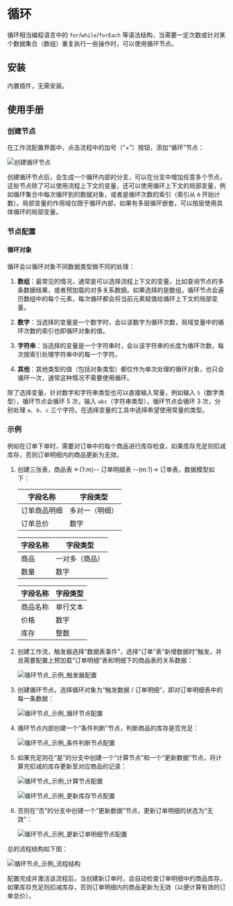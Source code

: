 # 循环

<PluginInfo name="workflow-loop" link="/handbook/workflow/plugins/loop"></PluginInfo>

循环相当编程语言中的 `for`/`while`/`forEach` 等语法结构，当需要一定次数或针对某个数据集合（数组）重复执行一些操作时，可以使用循环节点。

## 安装

内置插件，无需安装。

## 使用手册

### 创建节点

在工作流配置界面中，点击流程中的加号（“+”）按钮，添加“循环”节点：

![创建循环节点](https://static-docs.nocobase.com/b3c8061a66bfff037f4b9509ab0aad75.png)

创建循环节点后，会生成一个循环内部的分支，可以在分支中增加任意多个节点，这些节点除了可以使用流程上下文的变量，还可以使用循环上下文的局部变量，例如循环集合中每次循环到的数据对象，或者是循环次数的索引（索引从 `0` 开始计数）。局部变量的作用域仅限于循环内部，如果有多层循环嵌套，可以按层使用具体循环的局部变量。

### 节点配置

#### 循环对象

循环会以循环对象不同数据类型做不同的处理：

1.  **数组**：最常见的情况，通常是可以选择流程上下文的变量，比如查询节点的多条数据结果，或者预加载的对多关系数据。如果选择的是数组，循环节点会遍历数组中的每个元素，每次循环都会将当前元素赋值给循环上下文的局部变量。

2.  **数字**：当选择的变量是一个数字时，会以该数字为循环次数，局域变量中的循环次数的索引也即循环对象的值。

3.  **字符串**：当选择的变量是一个字符串时，会以该字符串的长度为循环次数，每次按索引处理字符串中的每一个字符。

4.  **其他**：其他类型的值（包括对象类型）都仅作为单次处理的循环对象，也只会循环一次，通常这种情况不需要使用循环。

除了选择变量，针对数字和字符串类型也可以直接输入常量，例如输入 `5`（数字类型），循环节点会循环 5 次，输入 `abc`（字符串类型），循环节点会循环 3 次，分别处理 `a`、`b`、`c` 三个字符。在选择变量的工具中选择希望使用常量的类型。

### 示例

例如在订单下单时，需要对订单中的每个商品进行库存检查，如果库存充足则扣减库存，否则订单明细内的商品更新为无效。

1.  创建三张表，商品表 <-(1:m)-- 订单明细表 --(m:1)-> 订单表，数据模型如下：

    | 字段名称     | 字段类型       |
    | ------------ | -------------- |
    | 订单商品明细 | 多对一（明细） |
    | 订单总价     | 数字           |

    | 字段名称 | 字段类型       |
    | -------- | -------------- |
    | 商品     | 一对多（商品） |
    | 数量     | 数字           |

    | 字段名称 | 字段类型 |
    | -------- | -------- |
    | 商品名称 | 单行文本 |
    | 价格     | 数字     |
    | 库存     | 整数     |

2.  创建工作流，触发器选择“数据表事件”，选择“订单”表“新增数据时”触发，并且需要配置上预加载“订单明细”表和明细下的商品表的关系数据：

    ![循环节点_示例_触发器配置](https://static-docs.nocobase.com/0086601c2fc0e17a64d046a4c86b49b7.png)

3.  创建循环节点，选择循环对象为“触发数据 / 订单明细”，即对订单明细表中的每一条数据：

    ![循环节点_示例_循环节点配置](https://static-docs.nocobase.com/2507becc32db5a9a0641c198605a20da.png)

4.  循环节点内部创建一个“条件判断”节点，判断商品的库存是否充足：

    ![循环节点_示例_条件判断节点配置](https://static-docs.nocobase.com/a6d08d15786841e1a3512b38e4629852.png)

5.  如果充足则在“是”的分支中创建一个“计算节点”和一个“更新数据”节点，将计算完扣减的库存更新至对应商品的记录：

    ![循环节点_示例_计算节点配置](https://static-docs.nocobase.com/8df3604c71f8f8705b1552d3ebfe3b50.png)

    ![循环节点_示例_更新库存节点配置](https://static-docs.nocobase.com/2d84baa9b3b01bd85fccda9eec992378.png)

6.  否则在“否”的分支中创建一个“更新数据”节点，更新订单明细的状态为“无效”：

    ![循环节点_示例_更新订单明细节点配置](https://static-docs.nocobase.com/4996613090c254c69a1d80f3b3a7fae2.png)

总的流程结构如下图：

![循环节点_示例_流程结构](https://static-docs.nocobase.com/6f59ef246c1f19976344a7624c4c4151.png)

配置完成并激活该流程后，当创建新订单时，会自动检查订单明细中的商品库存，如果库存充足则扣减库存，否则订单明细内的商品更新为无效（以便计算有效的订单总价）。
